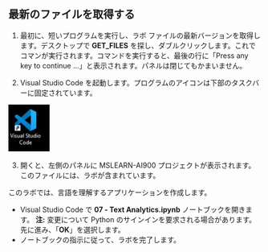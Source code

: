 ﻿---
lab:
    title: 'テキスト分析'
---

## 最新のファイルを取得する 

1. 最初に、短いプログラムを実行し、ラボ ファイルの最新バージョンを取得します。デスクトップで **GET_FILES** を探し、ダブルクリックします。これでコマンが実行されます。コマンドを実行すると、最後の行に「Press any key to continue ...」と表示されます。パネルは閉じてもかまいません。

2.  Visual Studio Code を起動します。プログラムのアイコンは下部のタスクバーに固定されています。 

![Visual Studio Code のアイコン](./images/vscode.jpg)

3. 開くと、左側のパネルに MSLEARN-AI900 プロジェクトが表示されます。このファイルには、ラボが含まれています。 

このラボでは、言語を理解するアプリケーションを作成します。

-  Visual Studio Code で **07 - Text Analytics.ipynb** ノートブックを開きます。
    **注:** 変更について Python のサインインを要求される場合があります。先に進み、「**OK**」を選択します。
-  ノートブックの指示に従って、ラボを完了します。
